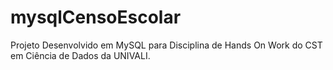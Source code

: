 # mysqlCensoEscolar
Projeto Desenvolvido em MySQL para Disciplina de Hands On Work do CST em Ciência de Dados da UNIVALI.
